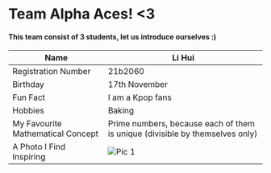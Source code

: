 # Team Alpha Aces! <3 
#### This team consist of 3 students, let us introduce ourselves :)


| Name  | Li Hui | 
| --- | ---| 
| Registration Number  | 21b2060  | 
| Birthday   | 17th November  | 
| Fun Fact | I am a Kpop fans  | 
| Hobbies  | Baking  | 
| My Favourite Mathematical Concept | Prime numbers, because each of them is unique (divisible by themselves only)  | 
| A Photo I Find Inspiring | ![Pic 1](https://github.com/user-attachments/assets/e04436df-bd61-40ac-817e-b4cccee009f8) |
